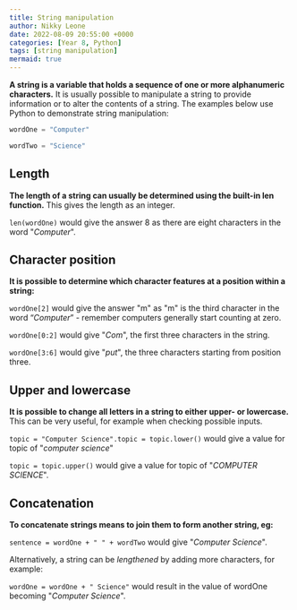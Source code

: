 ```yaml
---
title: String manipulation
author: Nikky Leone
date: 2022-08-09 20:55:00 +0000
categories: [Year 8, Python]
tags: [string manipulation]
mermaid: true
---
```


**A string is a variable that holds a sequence of one or more alphanumeric characters.** It is usually possible to manipulate a string to provide information or to alter the contents of a string. The examples below use Python to demonstrate string manipulation:

```python
wordOne = "Computer"

wordTwo = "Science"
```

## Length

**The length of a string can usually be determined using the built-in len function.** This gives the length as an integer.

`len(wordOne)` would give the answer 8 as there are eight characters in the word "*Computer*".

## Character position

**It is possible to determine which character features at a position within a string:**

`wordOne[2]` would give the answer "m" as "m" is the third character in the word “*Computer*” - remember computers generally start counting at zero.

`wordOne[0:2]` would give "*Com*", the first three characters in the string.

`wordOne[3:6]` would give "*put*", the three characters starting from position three.

## Upper and lowercase

**It is possible to change all letters in a string to either upper- or lowercase.** This can be very useful, for example when checking possible inputs.

`topic = "Computer Science".topic = topic.lower()` would give a value for topic of "*computer science*"

`topic = topic.upper()` would give a value for topic of "*COMPUTER SCIENCE*".

## Concatenation

**To concatenate strings means to join them to form another string, eg:**

`sentence = wordOne + " " + wordTwo` would give "*Computer Science*".

Alternatively, a string can be *lengthened* by adding more characters, for example:

`wordOne = wordOne + " Science"` would result in the value of wordOne becoming "*Computer Science*".
